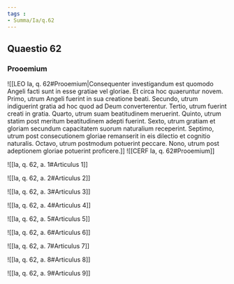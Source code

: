 ```yaml
---
tags : 
- Summa/Ia/q.62
---
```


## Quaestio 62

### Prooemium

![[LEO Ia, q. 62#Prooemium|Consequenter investigandum est quomodo Angeli facti sunt in esse gratiae vel gloriae. Et circa hoc quaeruntur novem. Primo, utrum Angeli fuerint in sua creatione beati. Secundo, utrum indiguerint gratia ad hoc quod ad Deum converterentur. Tertio, utrum fuerint creati in gratia. Quarto, utrum suam beatitudinem meruerint. Quinto, utrum statim post meritum beatitudinem adepti fuerint. Sexto, utrum gratiam et gloriam secundum capacitatem suorum naturalium receperint. Septimo, utrum post consecutionem gloriae remanserit in eis dilectio et cognitio naturalis. Octavo, utrum postmodum potuerint peccare. Nono, utrum post adeptionem gloriae potuerint proficere.]]
![[CERF Ia, q. 62#Prooemium]]

![[Ia, q. 62, a. 1#Articulus 1]]

![[Ia, q. 62, a. 2#Articulus 2]]

![[Ia, q. 62, a. 3#Articulus 3]]

![[Ia, q. 62, a. 4#Articulus 4]]

![[Ia, q. 62, a. 5#Articulus 5]]

![[Ia, q. 62, a. 6#Articulus 6]]

![[Ia, q. 62, a. 7#Articulus 7]]

![[Ia, q. 62, a. 8#Articulus 8]]

![[Ia, q. 62, a. 9#Articulus 9]]

